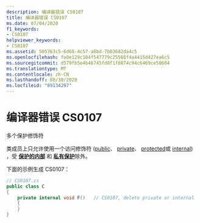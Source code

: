 ```yaml
---
description: 编译器错误 CS0107
title: 编译器错误 CS0107
ms.date: 07/04/2020
f1_keywords:
- CS0107
helpviewer_keywords:
- CS0107
ms.assetid: 505763c5-6d68-4c57-a8bd-7b03682da4c5
ms.openlocfilehash: fa0e129c104f547779c25568f4a4415d427ea6c5
ms.sourcegitcommit: d579fb5e4b46745fd0f1f8874c94c6469ce58604
ms.translationtype: MT
ms.contentlocale: zh-CN
ms.lasthandoff: 08/30/2020
ms.locfileid: "89134297"
---
```

# <a name="compiler-error-cs0107"></a>编译器错误 CS0107

多个保护修饰符

类成员上只允许使用一个访问修饰符 ([public](../language-reference/keywords/public.md)、 [private](../language-reference/keywords/private.md)、 [protected](../language-reference/keywords/protected.md)或 [internal](../language-reference/keywords/internal.md)) ，受 [**保护的内部**](../language-reference/keywords/protected-internal.md) 和 [**私有保护**](../language-reference/keywords/private-protected.md)除外。

下面的示例生成 CS0107：

```csharp
// CS0107.cs
public class C
{
    private internal void F()   // CS0107, delete private or internal
    {
    }
}
```
